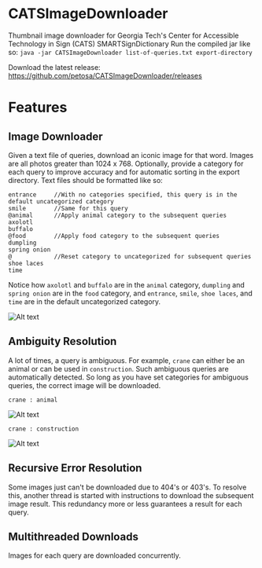 # CATSImageDownloader
Thumbnail image downloader for Georgia Tech's Center for Accessible Technology in Sign (CATS) SMARTSignDictionary 
Run the compiled jar like so:
`java -jar CATSImageDownloader list-of-queries.txt export-directory`

Download the latest release:
https://github.com/petosa/CATSImageDownloader/releases

# Features
## Image Downloader
Given a text file of queries, download an iconic image for that word. Images are all photos greater than 1024 x 768. Optionally, provide a category for each query to improve accuracy and for automatic sorting in the export directory. Text files should be formatted like so:
```
entrance     //With no categories specified, this query is in the default uncategorized category
smile        //Same for this query
@animal      //Apply animal category to the subsequent queries
axolotl
buffalo
@food        //Apply food category to the subsequent queries
dumpling
spring onion
@            //Reset category to uncategorized for subsequent queries
shoe laces
time
```
Notice how `axolotl` and `buffalo` are in the `animal` category, `dumpling` and `spring onion` are in the `food` category, and `entrance`, `smile`, `shoe laces`, and `time` are in the default uncategorized category.

![Alt text](http://i.imgur.com/cJSikDH.png "categories")


## Ambiguity Resolution
A lot of times, a query is ambiguous. For example, `crane` can either be an animal or can be used in `construction`. Such ambiguous queries are automatically detected. So long as you have set categories for ambiguous queries, the correct image will be downloaded.

`crane : animal`

![Alt text](https://encrypted-tbn0.gstatic.com/images?q=tbn:ANd9GcRaBFnG0WII2bkKZj-oyX-hvl19MzbZF4k8tPzm3OG-C5eE0GdY "crane : animal")

`crane : construction`

![Alt text](https://encrypted-tbn3.gstatic.com/images?q=tbn:ANd9GcSiv_Uia5zhGEFkeO3ovVckteH1XLFhBoxhtxnkkY_Hz05PfijG "crane : construction")

## Recursive Error Resolution
Some images just can't be downloaded due to 404's or 403's. To resolve this, another thread is started with instructions to download the subsequent image result. This redundancy more or less guarantees a result for each query.

## Multithreaded Downloads
Images for each query are downloaded concurrently.
